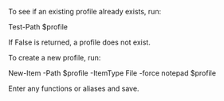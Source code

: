 To see if an existing profile already exists, run:

 Test-Path $profile

If False is returned, a profile does not exist.

To create a new profile, run:

 New-Item -Path $profile -ItemType File -force
 notepad $profile

Enter any functions or aliases and save.
